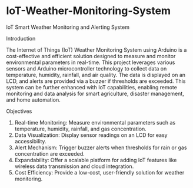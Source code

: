 # IoT-Weather-Monitoring-System
IoT Smart Weather Monitoring and Alerting System

Introduction

The Internet of Things (IoT) Weather Monitoring System using Arduino is a cost-effective and efficient solution designed to measure and monitor environmental parameters in real-time. This project leverages various sensors and Arduino microcontroller technology to collect data on temperature, humidity, rainfall, and air quality. The data is displayed on an LCD, and alerts are provided via a buzzer if thresholds are exceeded. This system can be further enhanced with IoT capabilities, enabling remote monitoring and data analysis for smart agriculture, disaster management, and home automation.

Objectives
1.	Real-time Monitoring: Measure environmental parameters such as temperature, humidity, rainfall, and gas concentration.
2.	Data Visualization: Display sensor readings on an LCD for easy accessibility.
3.	Alert Mechanism: Trigger buzzer alerts when thresholds for rain or gas concentration are exceeded.
4.	Expandability: Offer a scalable platform for adding IoT features like wireless data transmission and cloud integration.
5.	Cost Efficiency: Provide a low-cost, user-friendly solution for weather monitoring.
